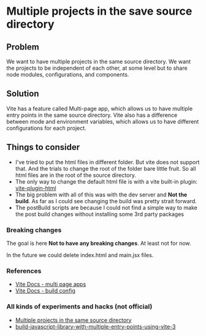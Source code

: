 # Multiple projects in the save source directory

## Problem

We want to have multiple projects in the same source directory.
We want the projects to be independent of each other, at some level but to share node modules, configurations, and components.

## Solution
Vite has a feature called Multi-page app, which allows us to have multiple entry points in the same source directory.
Vite also has a difference between mode and environment variables, which allows us to have different configurations for each project.

## Things to consider

- I've tried to put the html files in different folder. But vite does not support that. And the trials to change the root of the folder bare little fruit. So all html files are in the root of the source directory.
- The only way to change the default html file is with a vite built-in plugin: [vite-plugin-html](https://vitejs.dev/guide/api-plugin.html#conditional-application)
- The big problem with all of this was with the dev server and **Not the build**. As far as I could see changing the build was pretty strait forward.
- The postBuild scripts are because I could not find a simple way to make the post build changes without installing some 3rd party packages
### Breaking changes

The goal is here **Not to have any breaking changes**. At least not for now.

In the future we could delete index.html and main.jsx files.

### References

- [Vite Docs - multi page apps](https://vitejs.dev/guide/features.html#multi-page-app)
- [Vite Docs - build config](https://vitejs.dev/guide/build)

### All kinds of experiments and hacks (not official)
- [Multiple projects in the same source directory](https://stackoverflow.com/questions/74159670/vite-multiple-apps-with-same-source)
- [build-javascript-library-with-multiple-entry-points-using-vite-3](https://www.raulmelo.me/en/blog/build-javascript-library-with-multiple-entry-points-using-vite-3)

